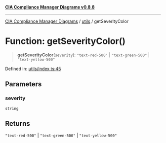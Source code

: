 [**CIA Compliance Manager Diagrams v0.8.8**](../../README.md)

***

[CIA Compliance Manager Diagrams](../../modules.md) / [utils](../README.md) / getSeverityColor

# Function: getSeverityColor()

> **getSeverityColor**(`severity`): `"text-red-500"` \| `"text-green-500"` \| `"text-yellow-500"`

Defined in: [utils/index.ts:45](https://github.com/Hack23/cia-compliance-manager/blob/283c1f3ddf6c7084b20c21176cda3bc5166ffcb9/src/utils/index.ts#L45)

## Parameters

### severity

`string`

## Returns

`"text-red-500"` \| `"text-green-500"` \| `"text-yellow-500"`
